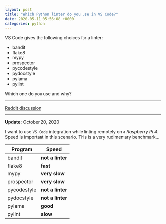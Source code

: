 ```yaml
---
layout: post
title: "Which Python linter do you use in VS Code?"
date: 2020-05-11 05:56:08 +0000
categories: python
---
```


VS Code gives the following choices for a linter:

* bandit
* flake8
* mypy
* prospector
* pycodestyle
* pydocstyle
* pylama
* pylint

Which one do you use and why?

___

[Reddit discussion](https://www.reddit.com/r/Python/comments/gheine/which_linter_do_you_use_in_vs_code/)

___

**Update:** October 20, 2020

I want to use `VS Code` integration while linting remotely on a *Raspberry Pi 4*.  Speed is important in this scenario.
This is a very rudimentary benchmark...

Program | Speed
--------| -----
bandit      | **not a linter**
flake8      | **fast**
mypy        | **very slow**
prospector  | **very slow**
pycodestyle | **not a linter**
pydocstyle  | **not a linter**
pylama      | **good**
pylint      | **slow**

